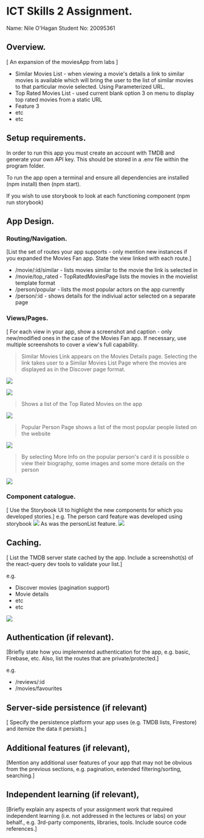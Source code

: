 
# ICT Skills 2 Assignment.

Name: Nile O'Hagan Student No: 20095361

## Overview.

[ An expansion of the moviesApp from labs ]


+ Similar Movies List - when viewing a movie's details a link to similar movies is available which will bring the user to the list of similar movies to that particular movie selected. Using Parameterized URL.
+ Top Rated Movies List - used current blank option 3 on menu to display top rated movies from a static URL
+ Feature 3
+ etc
+ etc

## Setup requirements.

In order to run this app you must create an account with TMDB and generate your own API key. This should be stored in a .env file within the program folder.

To run the app open a terminal and ensure all dependencies are installed (npm install) then (npm start).

If you wish to use storybook to look at each functioning component (npm run storybook)

## App Design.

### Routing/Navigation.

[List the set of routes your app supports - only mention new instances if you expanded the Movies Fan app. State the view linked with each route.] 


+ /movie/:id/similar - lists movies similar to the movie the link is selected in
+ /movie/top_rated - TopRatedMoviesPage lists the movies in the movielist template format
+ /person/popular - lists the most popular actors on the app currently
+ /person/:id - shows details for the indiviual actor selected on a separate page

### Views/Pages.

[ For each view in your app, show a screenshot and caption - only new/modified ones in the case of the Movies Fan app. If necessary, use multiple screenshots to cover a view's full capability.


>Similar Movies Link appears on the Movies Details page. Selecting the link takes user to a Similar Movies List Page where the movies are displayed as in the Discover page format.

![][simLink]

![][simPage]

>Shows a list of the Top Rated Movies on the app

![][topRated]

>Popular Person Page shows a list of the most popular people listed on the website

![][popularPerson]

>By selecting More Info on the popular person's card it is possible o view their biography, some images and some more details on the person

![][specific]


### Component catalogue.

[ Use the Storybook UI to highlight the new components for which you developed stories.]
e.g.
The person card feature was developed using storybook
![][personCard]
As was the personList feature.
![][personList]

## Caching.

[ List the TMDB server state cached by the app. Include a screenshot(s) of the react-query dev tools to validate your list.]

e.g.
+ Discover movies (pagination support)
+ Movie details
 + etc
+ etc

![][caching]

## Authentication (if relevant).

[Briefly state how you implemented authentication for the app, e.g. basic, Firebase, etc. Also, list the routes that are private/protected.]

e.g.
+ /reviews/:id
+ /movies/favourites

## Server-side persistence (if relevant)

[ Specify the persistence 
platform your app uses (e.g. TMDB lists, Firestore) and itemize the data it persists.]

## Additional features (if relevant),

[Mention any additional user features of your app that may not be obvious from the previous sections, e.g. pagination, extended filtering/sorting, searching.]

## Independent learning (if relevant),

[Briefly explain any aspects of your assignment work that required independent learning (i.e. not addressed in the lectures or labs) on your behalf., e.g. 3rd-party components, libraries, tools. Include source code references.]

[simLink]: ./public/similarLink.PNG
[simPage]: ./public/similarMoviesPage.PNG
[topRated]: ./public/topRated.png
[popularPerson]: ./public/popularPerson.png
[specific]: ./public/specificPerson.png
[caching]: ./public/caching.png
[personCard]: ./public/personCard.story.png
[personList]: ./public/personList.story.png